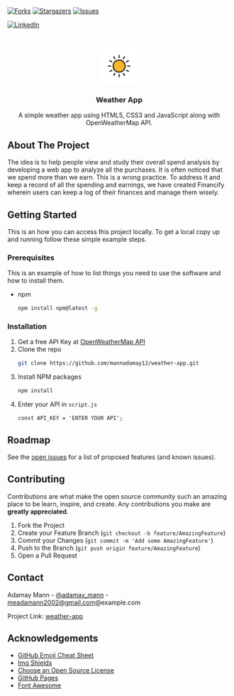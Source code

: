 
<!-- [![Contributors][contributors-shield]][contributors-url] -->
[![Forks][forks-shield]][forks-url]
[![Stargazers][stars-shield]][stars-url]
[![Issues][issues-shield]][issues-url]
<!-- [![MIT License][license-shield]][license-url] -->
[![LinkedIn][linkedin-shield]][linkedin-url]



<!-- PROJECT LOGO -->
<br />
<p align="center">
  <a href="https://github.com/mannadamay12/weather-app">
    <img src="public/images/weather-01-512.webp" alt="Logo" width="80" height="80">
  </a>

  <h3 align="center">Weather App</h3>

  <p align="center">
    A simple weather app using HTML5, CSS3 and JavaScript along with OpenWeatherMap API. 
    <br />
  </p>
</p>



<!-- TABLE OF CONTENTS -->
<!-- <details open="open">
  <summary>Table of Contents</summary>
  <ol>
    <li>
      <a href="#about-the-project">About The Project</a>
      <ul>
        <li><a href="#built-with">Built With</a></li>
      </ul>
    </li>
    <li>
      <a href="#getting-started">Getting Started</a>
      <ul>
        <li><a href="#prerequisites">Prerequisites</a></li>
        <li><a href="#installation">Installation</a></li>
      </ul>
    </li>
    <li><a href="#usage">Usage</a></li>
    <li><a href="#roadmap">Roadmap</a></li>
    <li><a href="#contributing">Contributing</a></li>
    <li><a href="#license">License</a></li>
    <li><a href="#contact">Contact</a></li>
    <li><a href="#acknowledgements">Acknowledgements</a></li>
  </ol>
</details>


 -->
<!-- ABOUT THE PROJECT -->
## About The Project
  <p>
    The idea is to help people view and study their overall spend analysis by developing a web app to analyze all the purchases. It is often noticed that we spend more than we     earn. This is a wrong practice. To address it and keep a record of all the spending and earnings, we have created Financify wherein users can keep a log of their finances       and manage them wisely. 
  </p>
<!-- [![Product Name Screen Shot][product-screenshot]](https://example.com)



Here's why:
* Your time should be focused on creating something amazing. A project that solves a problem and helps others
* You shouldn't be doing the same tasks over and over like creating a README from scratch
* You should element DRY principles to the rest of your life :smile:

Of course, no one template will serve all projects since your needs may be different. So I'll be adding more in the near future. You may also suggest changes by forking this repo and creating a pull request or opening an issue. Thanks to all the people have have contributed to expanding this template!

A list of commonly used resources that I find helpful are listed in the acknowledgements.
 -->
### Built With

This section should list any major frameworks that you built your project using. Leave any add-ons/plugins for the acknowledgements section. Here are a few examples.
* [Bootstrap](https://getbootstrap.com)
* [JQuery](https://jquery.com)
* [Javascript](https://www.javascript.com)
* [OpenWeatherMap API](https://openweathermap.org/)



<!-- GETTING STARTED -->
## Getting Started

This is an how you can access this project locally.
To get a local copy up and running follow these simple example steps.

### Prerequisites

This is an example of how to list things you need to use the software and how to install them.
* npm
  ```sh
  npm install npm@latest -g
  ```

### Installation

1. Get a free API Key at [OpenWeatherMap API](https://home.openweathermap.org/users/sign_up)
2. Clone the repo
   ```sh
   git clone https://github.com/mannadamay12/weather-app.git
   ```
3. Install NPM packages
   ```sh
   npm install
   ```
4. Enter your API in `script.js`
   ```JS
   const API_KEY = 'ENTER YOUR API';
   ```



<!-- USAGE EXAMPLES 
## Usage

Use this space to show useful examples of how a project can be used. Additional screenshots, code examples and demos work well in this space. You may also link to more resources.

_For more examples, please refer to the [Documentation](https://example.com)_-->



<!-- ROADMAP -->
## Roadmap

See the [open issues](https://github.com/mannadamay12/weather-app/issues) for a list of proposed features (and known issues).



<!-- CONTRIBUTING -->
## Contributing

Contributions are what make the open source community such an amazing place to be learn, inspire, and create. Any contributions you make are **greatly appreciated**.

1. Fork the Project
2. Create your Feature Branch (`git checkout -b feature/AmazingFeature`)
3. Commit your Changes (`git commit -m 'Add some AmazingFeature'`)
4. Push to the Branch (`git push origin feature/AmazingFeature`)
5. Open a Pull Request



<!-- LICENSE 
## License

Distributed under the MIT License. See `LICENSE` for more information.-->



<!-- CONTACT -->
## Contact

Adamay Mann - [@adamay_mann](https://twitter.com/adamay_mann) - meadamann2002@gmail.com@example.com

Project Link: [weather-app](https://github.com/mannadamay12/weather-app)



<!-- ACKNOWLEDGEMENTS -->
## Acknowledgements
* [GitHub Emoji Cheat Sheet](https://www.webpagefx.com/tools/emoji-cheat-sheet)
* [Img Shields](https://shields.io)
* [Choose an Open Source License](https://choosealicense.com)
* [GitHub Pages](https://pages.github.com)
* [Font Awesome](https://fontawesome.com)





<!-- MARKDOWN LINKS & IMAGES -->
<!-- https://www.markdownguide.org/basic-syntax/#reference-style-links -->
<!-- [contributors-shield]: https://img.shields.io/github/contributors/othneildrew/Best-README-Template.svg?style=for-the-badge
[contributors-url]: https://github.com/othneildrew/Best-README-Template/graphs/contributors -->
[forks-shield]: https://img.shields.io/github/forks/mannadamay12/weather-app.svg?style=for-the-badge
[forks-url]: https://github.com/mannadamay12/weather-app/network/members
[stars-shield]: https://img.shields.io/github/stars/mannadamay12/weather-app.svg?style=for-the-badge
[stars-url]: https://github.com/mannadamay12/weather-app/stargazers
[issues-shield]: https://img.shields.io/github/issues/mannadamay12/weather-app.svg?style=for-the-badge
[issues-url]: https://github.com/mannadamay12/weather-app/issues
<!-- [license-shield]: https://img.shields.io/github/license/othneildrew/Best-README-Template.svg?style=for-the-badge
[license-url]: https://github.com/othneildrew/Best-README-Template/blob/master/LICENSE.txt -->
[linkedin-shield]: https://img.shields.io/badge/-LinkedIn-black.svg?style=for-the-badge&logo=linkedin&colorB=555
[linkedin-url]: https://linkedin.com/in/adamaymann7
<!-- [product-screenshot]: images/screenshot.png -->
